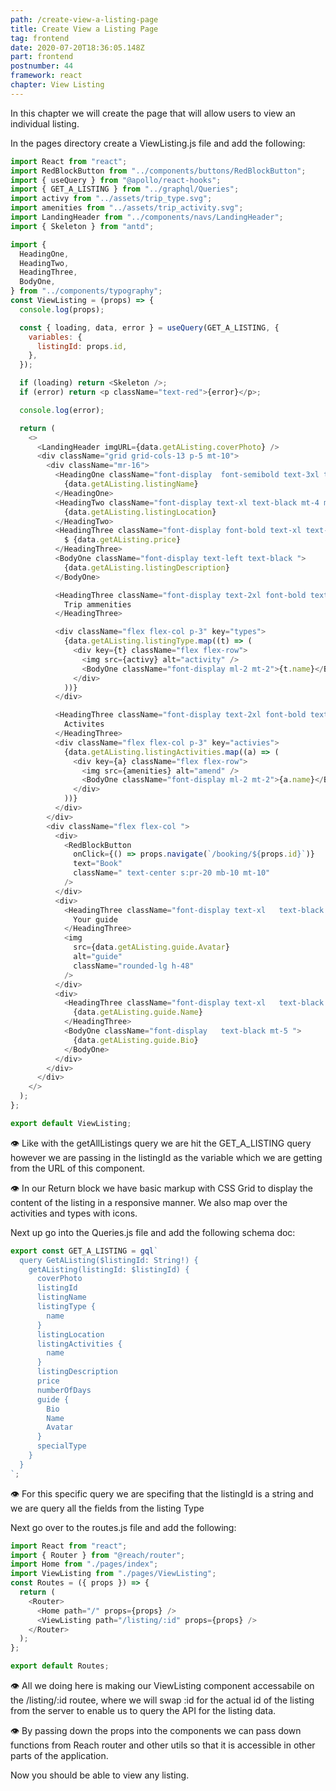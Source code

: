 ```yaml
---
path: /create-view-a-listing-page
title: Create View a Listing Page
tag: frontend
date: 2020-07-20T18:36:05.148Z
part: frontend
postnumber: 44
framework: react
chapter: View Listing
---
```

In this chapter we will create the page that will allow users to view an individual listing.



In the pages directory create a ViewListing.js file and add the following:

```javascript
import React from "react";
import RedBlockButton from "../components/buttons/RedBlockButton";
import { useQuery } from "@apollo/react-hooks";
import { GET_A_LISTING } from "../graphql/Queries";
import activy from "../assets/trip_type.svg";
import amenities from "../assets/trip_activity.svg";
import LandingHeader from "../components/navs/LandingHeader";
import { Skeleton } from "antd";

import {
  HeadingOne,
  HeadingTwo,
  HeadingThree,
  BodyOne,
} from "../components/typography";
const ViewListing = (props) => {
  console.log(props);

  const { loading, data, error } = useQuery(GET_A_LISTING, {
    variables: {
      listingId: props.id,
    },
  });

  if (loading) return <Skeleton />;
  if (error) return <p className="text-red">{error}</p>;

  console.log(error);

  return (
    <>
      <LandingHeader imgURL={data.getAListing.coverPhoto} />
      <div className="grid grid-cols-13 p-5 mt-10">
        <div className="mr-16">
          <HeadingOne className="font-display  font-semibold text-3xl text-black">
            {data.getAListing.listingName}
          </HeadingOne>
          <HeadingTwo className="font-display text-xl text-black mt-4 mb-8">
            {data.getAListing.listingLocation}
          </HeadingTwo>
          <HeadingThree className="font-display font-bold text-xl text-center s:text-left mb-5 text-black ">
            $ {data.getAListing.price}
          </HeadingThree>
          <BodyOne className="font-display text-left text-black ">
            {data.getAListing.listingDescription}
          </BodyOne>

          <HeadingThree className="font-display text-2xl font-bold text-black mt-10">
            Trip ammenities
          </HeadingThree>

          <div className="flex flex-col p-3" key="types">
            {data.getAListing.listingType.map((t) => (
              <div key={t} className="flex flex-row">
                <img src={activy} alt="activity" />
                <BodyOne className="font-display ml-2 mt-2">{t.name}</BodyOne>
              </div>
            ))}
          </div>

          <HeadingThree className="font-display text-2xl font-bold text-black  mt-10">
            Activites
          </HeadingThree>
          <div className="flex flex-col p-3" key="activies">
            {data.getAListing.listingActivities.map((a) => (
              <div key={a} className="flex flex-row">
                <img src={amenities} alt="amend" />
                <BodyOne className="font-display ml-2 mt-2">{a.name}</BodyOne>
              </div>
            ))}
          </div>
        </div>
        <div className="flex flex-col ">
          <div>
            <RedBlockButton
              onClick={() => props.navigate(`/booking/${props.id}`)}
              text="Book"
              className=" text-center s:pr-20 mb-10 mt-10"
            />
          </div>
          <div>
            <HeadingThree className="font-display text-xl   text-black mt-10 mb-10">
              Your guide
            </HeadingThree>
            <img
              src={data.getAListing.guide.Avatar}
              alt="guide"
              className="rounded-lg h-48"
            />
          </div>
          <div>
            <HeadingThree className="font-display text-xl   text-black mt-10">
              {data.getAListing.guide.Name}
            </HeadingThree>
            <BodyOne className="font-display   text-black mt-5 ">
              {data.getAListing.guide.Bio}
            </BodyOne>
          </div>
        </div>
      </div>
    </>
  );
};

export default ViewListing;

```

👁️  Like with the getAllListings query we are hit the GET_A_LISTING query however we are passing in the listingId as the variable which we are getting from the URL of this component. 

👁️  In our Return block we have basic markup with CSS Grid to display the content of the listing in a responsive manner.  We also map over the activities and types with icons.



Next up go into the Queries.js file and add the following schema doc:



```javascript
export const GET_A_LISTING = gql`
  query GetAListing($listingId: String!) {
    getAListing(listingId: $listingId) {
      coverPhoto
      listingId
      listingName
      listingType {
        name
      }
      listingLocation
      listingActivities {
        name
      }
      listingDescription
      price
      numberOfDays
      guide {
        Bio
        Name
        Avatar
      }
      specialType
    }
  }
`;

```

  👁️   For this specific query we are specifing that the listingId is a string and we are query all the fields from the listing Type



Next go over to the routes.js file and add the following:

```javascript
import React from "react";
import { Router } from "@reach/router";
import Home from "./pages/index";
import ViewListing from "./pages/ViewListing";
const Routes = ({ props }) => {
  return (
    <Router>
      <Home path="/" props={props} />
      <ViewListing path="/listing/:id" props={props} />
    </Router>
  );
};

export default Routes;
```



  👁️   All we doing here is making our ViewListing component accessabile on the /listing/:id routee, where we will swap :id for the actual id of the listing from the server to enable us to query the API for the listing data. 

  👁️   By passing down the props into the components we can pass down functions from Reach router and other utils so that it is accessible in other parts of the application. 



Now you should be able to view any listing.